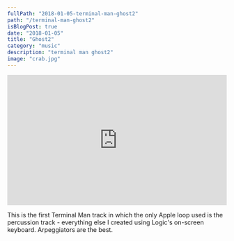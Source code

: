 ```yaml
---
fullPath: "2018-01-05-terminal-man-ghost2"
path: "/terminal-man-ghost2"
isBlogPost: true
date: "2018-01-05"
title: "Ghost2"
category: "music"
description: "terminal man ghost2"
image: "crab.jpg"
---
```


<iframe width="100%" height="300" scrolling="no" frameborder="no" src="https://w.soundcloud.com/player/?url=https%3A//api.soundcloud.com/tracks/379326926&amp;color=%23ff5500&amp;auto_play=false&amp;hide_related=false&amp;show_comments=true&amp;show_user=true&amp;show_reposts=false&amp;show_teaser=true&amp;visual=true"></iframe>

This is the first Terminal Man track in which the only Apple loop used is the percussion track - everything else I created using Logic's on-screen keyboard. Arpeggiators are the best.